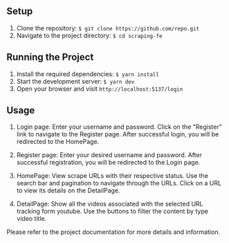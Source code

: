 ## Setup

1. Clone the repository: `$ git clone https://github.com/repo.git`
2. Navigate to the project directory: `$ cd scraping-fe`

## Running the Project

1. Install the required dependencies: `$ yarn install`
2. Start the development server: `$ yarn dev`
3. Open your browser and visit `http://localhost:5137/login`

## Usage

1. Login page: Enter your username and password. Click on the "Register" link to navigate to the Register page. After successful login, you will be redirected to the HomePage.

2. Register page: Enter your desired username and password. After successful registration, you will be redirected to the Login page.

3. HomePage: View scrape URLs with their respective status. Use the search bar and pagination to navigate through the URLs. Click on a URL to view its details on the DetailPage.

4. DetailPage: Show all the videos associated with the selected URL tracking form youtube. Use the buttons to filter the content by type video title.

Please refer to the project documentation for more details and information.
